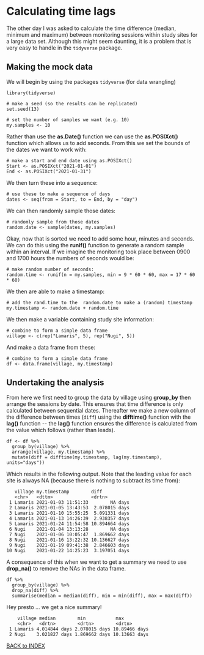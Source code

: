 # Calculating time lags

The other day I was asked to calculate the time difference (median, minimum and maximum) between monitoring sessions within study sites for a large data set. Although this might seem daunting, it is a problem that is very easy to handle in the `tidyverse` package.
 
## Making the mock data

We will begin by using the packages `tidyverse` (for data wrangling)

    library(tidyverse)

    # make a seed (so the results can be replicated)
    set.seed(13)

    # set the number of samples we want (e.g. 10)
    my.samples <- 10

Rather than use the **as.Date()** function we can use the **as.POSIXct()** function which allows us to add seconds. From this we set the bounds of the dates we want to work with:

    # make a start and end date using as.POSIXct()
    Start <- as.POSIXct("2021-01-01")
    End <- as.POSIXct("2021-01-31")

We then turn these into a sequence:

    # use these to make a sequence of days
    dates <- seq(from = Start, to = End, by = "day")

We can then randomly sample those dates:

    # randomly sample from those dates
    random.date <- sample(dates, my.samples)

Okay, now that is sorted we need to add some hour, minutes and seconds. We can do this using the **runif()** function to generate a random sample within an interval. 
If we imagine the monitoring took place between 0900 and 1700 hours the numbers of seconds would be:

    # make random number of seconds:
    random.time <- runif(n = my.samples, min = 9 * 60 * 60, max = 17 * 60 * 60)
    
We then are able to make a timestamp:

    # add the rand.time to the  random.date to make a (random) timestamp
    my.timestamp <- random.date + random.time

We then make a variable containing study site information:

    # combine to form a simple data frame
    village <- c(rep("Lamaris", 5), rep("Nugi", 5))

And make a data frame from these:

    # combine to form a simple data frame
    df <- data.frame(village, my.timestamp)

## Undertaking the analysis

From here we first need to group the data by village using **group_by** then arrange the sessions by date. This ensures that time difference is only calculated between sequential dates. Thereafter we make a new column of the difference between times (`diff`) using the **difftime()** function with the **lag()** function  -- the **lag()** function ensures the difference is calculated from the value which follows (rather than leads).

    df <- df %>%
      group_by(village) %>%
      arrange(village, my.timestamp) %>%
      mutate(diff = difftime(my.timestamp, lag(my.timestamp), units="days"))
      
Which results in the following output. Note that the leading value for each site is always NA (because there is nothing to subtract its time from):

       village my.timestamp        diff          
       <chr>   <dttm>              <drtn>        
     1 Lamaris 2021-01-03 11:51:33        NA days
     2 Lamaris 2021-01-05 13:43:53  2.078015 days
     3 Lamaris 2021-01-10 15:55:25  5.091331 days
     4 Lamaris 2021-01-13 14:26:39  2.938357 days
     5 Lamaris 2021-01-24 11:54:58 10.894664 days
     6 Nugi    2021-01-04 13:13:28        NA days
     7 Nugi    2021-01-06 10:05:47  1.869662 days
     8 Nugi    2021-01-16 13:22:32 10.136627 days
     9 Nugi    2021-01-19 09:41:38  2.846603 days
    10 Nugi    2021-01-22 14:25:23  3.197051 days

A consequence of this when we want to get a summary we need to use **drop_na()** to remove the NAs in the data frame.

    df %>%
      group_by(village) %>%
      drop_na(diff) %>%
      summarise(median = median(diff), min = min(diff), max = max(diff))
      
Hey presto ... we get a nice summary!
    
        village median        min           max          
        <chr>   <drtn>        <drtn>        <drtn>       
     1 Lamaris 4.014844 days 2.078015 days 10.89466 days
     2 Nugi    3.021827 days 1.869662 days 10.13663 days
     
[BACK to INDEX](index.md)
